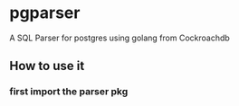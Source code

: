 # pgparser
A SQL Parser for postgres using golang from Cockroachdb 


## How to use it

### first import the parser pkg

